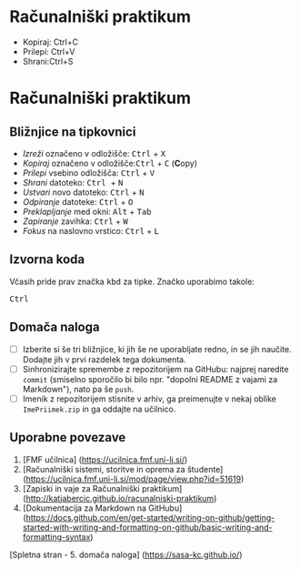 # Računalniški praktikum
- Kopiraj: Ctrl+C
- Prilepi: Ctrl+V
- Shrani:Ctrl+S

<!-- glavni naslov -->
# Računalniški praktikum
<!-- To je komentar, ki bo na prikazanem Markdown-u skrit. 
     V tem besedilu so v komentarjih napisana navodila za reševanje. -->

<!-- 2. nivojski razdelek -->
## Bližnjice na tipkovnici

- _Izreži_ označeno v odložišče: <kbd>Ctrl</kbd> + <kbd>X</kbd>
- _Kopiraj_ označeno v odložišče:<kbd>Ctrl</kbd> + <kbd>C</kbd> (**C**opy)
- _Prilepi_ vsebino odložišča: <kbd>Ctrl</kbd> + <kbd>V</kbd>
- _Shrani_ datoteko: <kbd>Ctrl </kbd> + <kbd>N<kbd>
- _Ustvari_ novo datoteko: <kbd>Ctrl</kbd>  + <kbd>N</kbd>
- _Odpiranje_ datoteke: <kbd>Ctrl</kbd>  + <kbd>O</kbd>
- _Preklapljanje_ med okni: <kbd>Alt</kbd> + <kbd>Tab</kbd>
- _Zapiranje_ zavihka: <kbd>Ctrl</kbd> + <kbd>W</kbd>
- _Fokus_ na naslovno vrstico: <kbd>Ctrl</kbd> + <kbd>L</kbd>


<!-- 2. nivojski razdelek -->
## Izvorna koda

Včasih pride prav značka <kbd>kbd</kbd> za tipke. Značko uporabimo takole:

<!-- začetek bloka z izvorno kodo -->
<kbd>Ctrl</kbd>
<!-- konec bloka z izvorno kodo -->

<!-- 2. nivojski razdelek -->
## Domača naloga

<!-- Spodnji seznam bo pripravil seznam nalog. Na GitHubu bodo lepo vidna potrditvena polja, 
     VSCode pa bo prikazal samo oglate oklepaje. Ko nalogo opravite, si to lahko zabeležite tako,
     da spremenite [ ] v [x]. -->
- [ ] Izberite si še tri bližnjice, ki jih še ne uporabljate redno, in se jih naučite. 
      Dodajte jih v prvi razdelek tega dokumenta.
- [ ] Sinhronizirajte spremembe z repozitorijem na GitHubu: najprej naredite `commit` (smiselno sporočilo bi bilo npr. "dopolni README z vajami za Markdown"), nato pa še `push`.
- [ ] Imenik z repozitorijem stisnite v arhiv, ga preimenujte v nekaj oblike `ImePriimek.zip` in ga oddajte na učilnico.

<!-- 2. nivojski razdelek -->
## Uporabne povezave

1. [FMF učilnica] (https://ucilnica.fmf.uni-lj.si/)
2. [Računalniški sistemi, storitve in oprema za študente] (https://ucilnica.fmf.uni-lj.si/mod/page/view.php?id=51619)
3. [Zapiski in vaje za Računalniški praktikum] (http://katjabercic.github.io/racunalniski-praktikum)
4. [Dokumentacija za Markdown na GitHubu] (https://docs.github.com/en/get-started/writing-on-github/getting-started-with-writing-and-formatting-on-github/basic-writing-and-formatting-syntax)

[Spletna stran - 5. domača naloga] (https://sasa-kc.github.io/)
